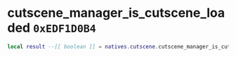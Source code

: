 # cutscene_manager_is_cutscene_loaded `0xEDF1D0B4`

```lua
local result --[[ boolean ]] = natives.cutscene.cutscene_manager_is_cutscene_loaded()
```